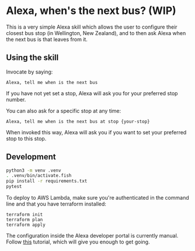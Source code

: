 # Alexa, when's the next bus? (WIP) #

This is a very simple Alexa skill which allows the user to configure their closest bus stop (in Wellington, New Zealand), and to then ask Alexa when the next bus is that leaves from it.

## Using the skill ##

Invocate by saying:

```
Alexa, tell me when is the next bus
```

If you have not yet set a stop, Alexa will ask you for your preferred stop number.

You can also ask for a specific stop at any time:

```
Alexa, tell me when is the next bus at stop {your-stop}
```

When invoked this way, Alexa will ask you if you want to set your preferred stop to this stop.


## Development ##

```bash
python3 -m venv .venv
. .venv/bin/activate.fish
pip install -r requirements.txt
pytest
```

To deploy to AWS Lambda, make sure you're authenticated in the command line and that you have terraform installed:

```
terraform init
terraform plan
terraform apply
```

The configuration inside the Alexa developer portal is currently manual. Follow [this](https://developer.amazon.com/alexa-skills-kit/tutorials/fact-skill-1) tutorial, which will give you enough to get going.


